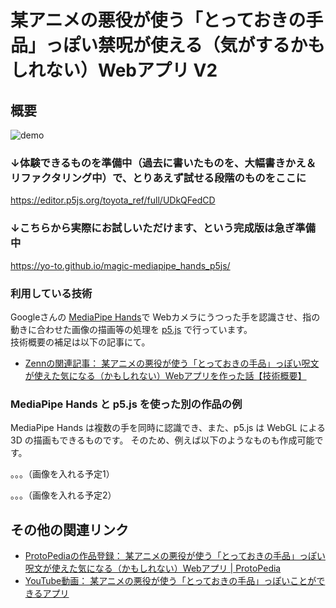 # 某アニメの悪役が使う「とっておきの手品」っぽい禁呪が使える（気がするかもしれない）Webアプリ V2

## 概要
![demo](https://github.com/yo-to/magic-mediapipe_hands_p5js/blob/main/demo.gif?raw=true)

### ↓体験できるものを準備中（過去に書いたものを、大幅書きかえ＆リファクタリング中）で、とりあえず試せる段階のものをここに
https://editor.p5js.org/toyota_ref/full/UDkQFedCD

### ↓こちらから実際にお試しいただけます、という完成版は急ぎ準備中
https://yo-to.github.io/magic-mediapipe_hands_p5js/

### 利用している技術

Googleさんの [MediaPipe Hands](https://google.github.io/mediapipe/solutions/hands.html)で Webカメラにうつった手を認識させ、指の動きに合わせた画像の描画等の処理を [p5.js](https://p5js.org/) で行っています。  
技術概要の補足は以下の記事にて。

* [Zennの関連記事： 某アニメの悪役が使う「とっておきの手品」っぽい呪文が使えた気になる（かもしれない）Webアプリを作った話【技術概要】](https://zenn.dev/youtoy/articles/8900adadd996caf643a5)

### MediaPipe Hands と p5.js を使った別の作品の例

MediaPipe Hands は複数の手を同時に認識でき、また、p5.js は WebGL による 3D の描画もできるものです。
そのため、例えば以下のようなものも作成可能です。

。。。（画像を入れる予定1）

。。。（画像を入れる予定2）
## その他の関連リンク
* [ProtoPediaの作品登録： 某アニメの悪役が使う「とっておきの手品」っぽい呪文が使えた気になる（かもしれない）Webアプリ | ProtoPedia](https://protopedia.net/prototype/2147)
* [YouTube動画： 某アニメの悪役が使う「とっておきの手品」っぽいことができるアプリ](https://www.youtube.com/watch?v=EkzZNFuWYNk)

